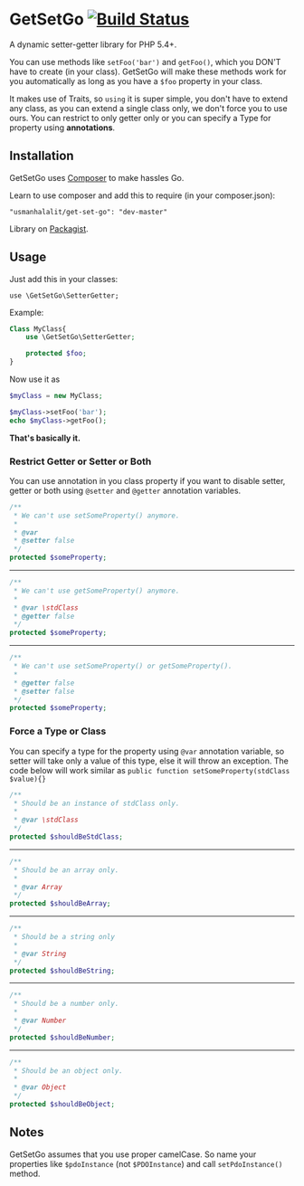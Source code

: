 # GetSetGo [![Build Status](https://travis-ci.org/usmanhalalit/GetSetGo.png?branch=master)](https://travis-ci.org/usmanhalalit/GetSetGo)
A dynamic setter-getter library for PHP 5.4+.

You can use methods like `setFoo('bar')` and `getFoo()`, which you DON'T have to create (in your class). GetSetGo will make these methods work for you automatically as long as you have a `$foo` property in your class. 

It makes use of Traits, so `using` it is super simple, you don't have to extend any class, as you can extend a single class only, we don't force you to use ours.
You can restrict to only getter only or you can specify a Type for property using **annotations**.

## Installation

GetSetGo uses [Composer](http://getcomposer.org/) to make hassles Go.

Learn to use composer and add this to require (in your composer.json):

    "usmanhalalit/get-set-go": "dev-master"

Library on [Packagist](https://packagist.org/packages/usmanhalalit/get-set-go).

## Usage

Just add this in your classes:

    use \GetSetGo\SetterGetter;

Example:
```PHP
Class MyClass{
    use \GetSetGo\SetterGetter;

    protected $foo;
}
```
Now use it as
```PHP
$myClass = new MyClass;

$myClass->setFoo('bar');
echo $myClass->getFoo();
```


**That's basically it.**

### Restrict Getter or Setter or Both

You can use annotation in you class property if you want to disable setter, getter or both using `@setter` and `@getter` annotation variables.
```PHP
/**
 * We can't use setSomeProperty() anymore.
 *
 * @var
 * @setter false
 */
protected $someProperty;
```
___
```PHP
/**
 * We can't use getSomeProperty() anymore.
 *
 * @var \stdClass
 * @getter false
 */
protected $someProperty;
```
___

```PHP
/**
 * We can't use setSomeProperty() or getSomeProperty().
 *
 * @getter false
 * @setter false
 */
protected $someProperty;
```

### Force a Type or Class
You can specify a type for the property using `@var` annotation variable, so setter will take only a value of this type, else it will throw an exception. The code below will work similar as <code>public function setSomeProperty(stdClass $value){}</code>

```PHP
/**
 * Should be an instance of stdClass only.
 *
 * @var \stdClass
 */
protected $shouldBeStdClass;
```
___
```PHP
/**
 * Should be an array only.
 *
 * @var Array
 */
protected $shouldBeArray;
```
___
```PHP
/**
 * Should be a string only
 *
 * @var String
 */
protected $shouldBeString;
```
___
```PHP
/**
 * Should be a number only.
 *
 * @var Number
 */
protected $shouldBeNumber;
```
___
```PHP
/**
 * Should be an object only.
 *
 * @var Object
 */
protected $shouldBeObject;
```

## Notes

GetSetGo assumes that you use proper camelCase. So name your properties like `$pdoInstance` (not `$PDOInstance`) and call `setPdoInstance()` method.